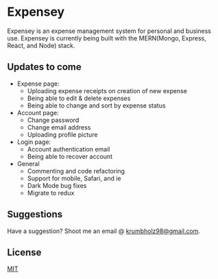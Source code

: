 # Expensey
Expensey is an expense management system for personal and business use. Expensey is currently being built with the MERN(Mongo, Express, React, and Node) stack.

## Updates to come
 * Expense page:
   * Uploading expense receipts on creation of new expense
   * Being able to edit & delete expenses
   * Being able to change and sort by expense status
 * Account page:
   * Change password
   * Change email address
   * Uploading profile picture
 * Login page:
   * Account authentication email
   * Being able to recover account
 * General
    * Commenting and code refactoring
    * Support for mobile, Safari,  and ie
    * Dark Mode bug fixes
    * Migrate to redux
    

## Suggestions
Have a suggestion? Shoot me an email @ krumbholz98@gmail.com.

## License
[MIT](https://choosealicense.com/licenses/mit/)
